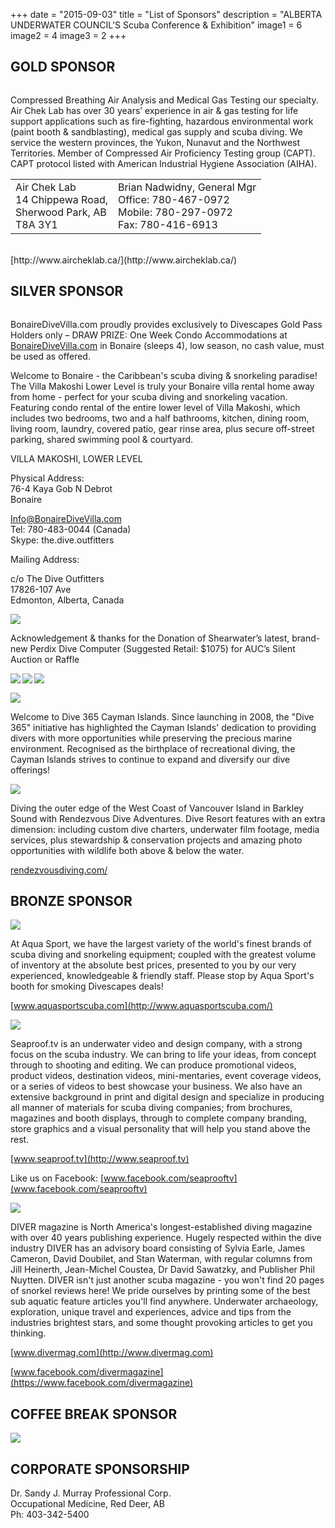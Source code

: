 +++
date        = "2015-09-03"
title       = "List of Sponsors"
description = "ALBERTA UNDERWATER COUNCIL'S Scuba Conference & Exhibition"
image1 = 6
image2 = 4
image3 = 2
+++

## GOLD SPONSOR

<a href="http://www.aircheklab.ca/"><img src="/images/sponsors/AirChekLab.jpg" alt=""></a>

Compressed Breathing Air Analysis and Medical Gas Testing our specialty. Air Chek Lab has over 30 years’ experience in air & gas testing for life support applications such as fire-fighting, hazardous environmental work (paint booth & sandblasting), medical gas supply and scuba diving.  We service the western provinces, the Yukon, Nunavut and the Northwest Territories. Member of Compressed Air Proficiency Testing group (CAPT). CAPT protocol listed with American Industrial Hygiene Association (AIHA).

<table width="100%"><tr><td>
Air Chek Lab<br/>
14 Chippewa Road,<br/>
Sherwood Park, AB<br/>
T8A 3Y1</td><td>
Brian Nadwidny, General Mgr<br/>
Office: 780-467-0972<br/>
Mobile: 780-297-0972<br/>
Fax: 780-416-6913
</td></tr></table>
<br/>
[http://www.aircheklab.ca/](http://www.aircheklab.ca/)

## SILVER SPONSOR

<a href="http://www.bonairedivevilla.com/"><img src="/images/sponsors/BonaireDiveVilla2.jpg" alt=""></a>

BonaireDiveVilla.com proudly provides exclusively to Divescapes Gold Pass Holders only – DRAW PRIZE: One Week Condo Accommodations at [BonaireDiveVilla.com](http://www.bonairedivevilla.com/) in Bonaire (sleeps 4), low season, no cash value, must be used as offered.

Welcome to Bonaire - the Caribbean's scuba diving & snorkeling paradise! The Villa Makoshi Lower Level is truly your Bonaire villa rental home away from home  - perfect for your scuba diving and snorkeling vacation. Featuring condo rental of the entire lower level of Villa Makoshi, which includes two bedrooms, two and a half bathrooms, kitchen, dining room, living room, laundry, covered patio, gear rinse area, plus secure off-street parking, shared swimming pool & courtyard.

VILLA MAKOSHI​, LOWER LEVEL

Physical Address:<br/>
76-4 Kaya Gob N Debrot<br/>
Bonaire

[Info@BonaireDiveVilla.com​](mailto:Info@BonaireDiveVilla.com​)<br/>
Tel: 780-483-0044 (Canada)<br/>
Skype: the.dive.outfitters

Mailing Address:

c/o The Dive Outfitters<br/>
17826-107 Ave<br/>
Edmonton, Alberta, Canada

<p><img src="/images/sponsors/shearwater.jpg" border="0" /></p>

<p>Acknowledgement & thanks for the Donation of  Shearwater’s latest, brand-new Perdix Dive Computer (Suggested Retail: $1075) for AUC’s Silent Auction or Raffle</p>

<a href="https://www.facebook.com/DiveShearwater"><img src="/images/fb.jpg" border="0" align="left" /></a> <a href="https://www.shearwater.com/"><img src="/images/shearwater.jpg" border="0" align="left" /></a> <a href="https://www.youtube.com/user/ShearwaterResearch"><img src="/images/youtube.png" border="0" align="left" /></a>

<br/>

<p><img src="/images/sponsors/cayman.jpg" border="0" /></p>

<p>Welcome to Dive 365 Cayman Islands. Since launching in 2008, the "Dive 365" initiative has highlighted the Cayman Islands' dedication to providing divers with more opportunities while preserving the precious marine environment. Recognised as the birthplace of recreational diving, the Cayman Islands strives to continue to expand and diversify our dive offerings!</p>

<p><a href="http://rendezvousdiving.com/"><img src="/images/sponsors/rendezvous.jpg" border="0" /></a></p>

Diving the outer edge of the West Coast of Vancouver Island in Barkley Sound with Rendezvous Dive Adventures.   Dive Resort features with an extra dimension: including custom dive charters, underwater film footage, media services, plus stewardship & conservation projects and amazing photo opportunities with wildlife both above & below the water.

[rendezvousdiving.com/](http://rendezvousdiving.com/)

## BRONZE SPONSOR

<p><img src="/images/sponsors/AquasportScuba.jpg" border="0" /></p>

At Aqua Sport, we have the largest variety of the world's finest brands of scuba diving and snorkeling equipment; coupled with the greatest volume of inventory at the absolute best prices, presented to you by our very experienced, knowledgeable & friendly staff. Please stop by Aqua Sport's booth for smoking Divescapes deals!

[www.aquasportscuba.com](http://www.aquasportscuba.com/)

<p><img src="/images/sponsors/seaproof-tv-logo-white.jpg" border="0" /></p>

Seaproof.tv is an underwater video and design company, with a strong focus on the scuba industry. We can bring to life your ideas, from concept through to shooting and editing. We can produce promotional videos, product videos, destination videos, mini-mentaries, event coverage videos, or a series of videos to best showcase your business. We also have an extensive background in print and digital design and specialize in producing all manner of materials for scuba diving companies; from brochures, magazines and booth displays, through to complete company branding, store graphics and a visual personality that will help you stand above the rest.

[www.seaproof.tv](http://www.seaproof.tv)

Like us on Facebook: [www.facebook.com/seaprooftv](www.facebook.com/seaprooftv)

<p><img src="/images/sponsors/diver-magazine.jpg" border="0" /></p>

DIVER magazine is North America's longest-established diving magazine with over 40 years publishing experience. Hugely respected within the dive industry DIVER has an advisory board consisting of Sylvia Earle, James Cameron, David Doubilet, and Stan Waterman, with regular columns from Jill Heinerth, Jean-Michel Coustea, Dr David Sawatzky, and Publisher Phil Nuytten. DIVER isn't just another scuba magazine - you won't find 20 pages of snorkel reviews here! We pride ourselves by printing some of the best sub aquatic feature articles you'll find anywhere. Underwater archaeology, exploration, unique travel and experiences, advice and tips from the industries brightest stars, and some thought provoking articles to get you thinking.

[www.divermag.com](http://www.divermag.com)

[www.facebook.com/divermagazine](https://www.facebook.com/divermagazine)

## COFFEE BREAK SPONSOR

<p><a href="http://www.underwateroutlaws.com/"><img src="/images/sponsors/UnderwaterOutlaws.jpg" border="0" /></a></p>

## CORPORATE SPONSORSHIP

Dr. Sandy J. Murray Professional Corp.<br/>
Occupational Medicine, Red Deer, AB<br/>
Ph: 403-342-5400
